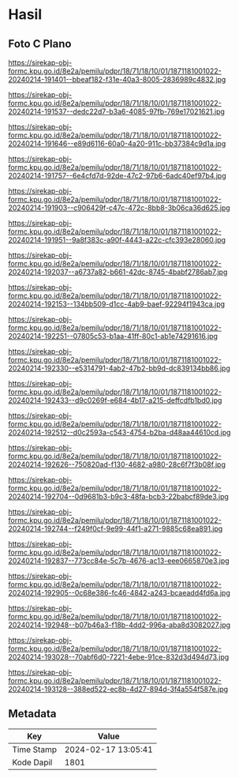 # Hasil

## Foto C Plano

https://sirekap-obj-formc.kpu.go.id/8e2a/pemilu/pdpr/18/71/18/10/01/1871181001022-20240214-191401--bbeaf182-f31e-40a3-8005-2836989c4832.jpg

https://sirekap-obj-formc.kpu.go.id/8e2a/pemilu/pdpr/18/71/18/10/01/1871181001022-20240214-191537--dedc22d7-b3a6-4085-97fb-769e17021621.jpg

https://sirekap-obj-formc.kpu.go.id/8e2a/pemilu/pdpr/18/71/18/10/01/1871181001022-20240214-191646--e89d6116-60a0-4a20-911c-bb37384c9d1a.jpg

https://sirekap-obj-formc.kpu.go.id/8e2a/pemilu/pdpr/18/71/18/10/01/1871181001022-20240214-191757--6e4cfd7d-92de-47c2-97b6-6adc40ef97b4.jpg

https://sirekap-obj-formc.kpu.go.id/8e2a/pemilu/pdpr/18/71/18/10/01/1871181001022-20240214-191903--c906429f-c47c-472c-8bb8-3b06ca36d625.jpg

https://sirekap-obj-formc.kpu.go.id/8e2a/pemilu/pdpr/18/71/18/10/01/1871181001022-20240214-191951--9a8f383c-a90f-4443-a22c-cfc393e28060.jpg

https://sirekap-obj-formc.kpu.go.id/8e2a/pemilu/pdpr/18/71/18/10/01/1871181001022-20240214-192037--a6737a82-b661-42dc-8745-4babf2786ab7.jpg

https://sirekap-obj-formc.kpu.go.id/8e2a/pemilu/pdpr/18/71/18/10/01/1871181001022-20240214-192153--134bb509-d1cc-4ab9-baef-92294f1943ca.jpg

https://sirekap-obj-formc.kpu.go.id/8e2a/pemilu/pdpr/18/71/18/10/01/1871181001022-20240214-192251--07805c53-b1aa-41ff-80c1-ab1e74291616.jpg

https://sirekap-obj-formc.kpu.go.id/8e2a/pemilu/pdpr/18/71/18/10/01/1871181001022-20240214-192330--e5314791-4ab2-47b2-bb9d-dc839134bb86.jpg

https://sirekap-obj-formc.kpu.go.id/8e2a/pemilu/pdpr/18/71/18/10/01/1871181001022-20240214-192433--d9c0269f-e684-4b17-a215-deffcdfb1bd0.jpg

https://sirekap-obj-formc.kpu.go.id/8e2a/pemilu/pdpr/18/71/18/10/01/1871181001022-20240214-192512--d0c2593a-c543-4754-b2ba-d48aa44610cd.jpg

https://sirekap-obj-formc.kpu.go.id/8e2a/pemilu/pdpr/18/71/18/10/01/1871181001022-20240214-192626--750820ad-f130-4682-a980-28c6f7f3b08f.jpg

https://sirekap-obj-formc.kpu.go.id/8e2a/pemilu/pdpr/18/71/18/10/01/1871181001022-20240214-192704--0d9681b3-b9c3-48fa-bcb3-22babcf89de3.jpg

https://sirekap-obj-formc.kpu.go.id/8e2a/pemilu/pdpr/18/71/18/10/01/1871181001022-20240214-192744--f249f0cf-9e99-44f1-a271-9885c68ea891.jpg

https://sirekap-obj-formc.kpu.go.id/8e2a/pemilu/pdpr/18/71/18/10/01/1871181001022-20240214-192837--773cc84e-5c7b-4676-ac13-eee0665870e3.jpg

https://sirekap-obj-formc.kpu.go.id/8e2a/pemilu/pdpr/18/71/18/10/01/1871181001022-20240214-192905--0c68e386-fc46-4842-a243-bcaeadd4fd6a.jpg

https://sirekap-obj-formc.kpu.go.id/8e2a/pemilu/pdpr/18/71/18/10/01/1871181001022-20240214-192948--b07b46a3-f18b-4dd2-996a-aba8d3082027.jpg

https://sirekap-obj-formc.kpu.go.id/8e2a/pemilu/pdpr/18/71/18/10/01/1871181001022-20240214-193028--70abf6d0-7221-4ebe-91ce-832d3d494d73.jpg

https://sirekap-obj-formc.kpu.go.id/8e2a/pemilu/pdpr/18/71/18/10/01/1871181001022-20240214-193128--388ed522-ec8b-4d27-894d-3f4a554f587e.jpg


## Metadata

| Key        | Value               |
| ---------- | ------------------- |
| Time Stamp | 2024-02-17 13:05:41 |
| Kode Dapil | 1801                |



